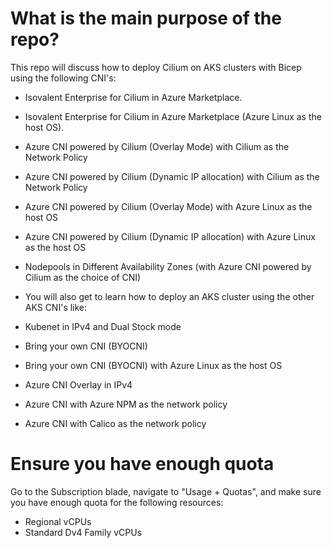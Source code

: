 # What is the main purpose of the repo?
This repo will discuss how to deploy Cilium on AKS clusters with Bicep using the following CNI's:

* Isovalent Enterprise for Cilium in Azure Marketplace.
* Isovalent Enterprise for Cilium in Azure Marketplace (Azure Linux as the host OS).
* Azure CNI powered by Cilium (Overlay Mode) with Cilium as the Network Policy
* Azure CNI powered by Cilium (Dynamic IP allocation) with Cilium as the Network Policy
* Azure CNI powered by Cilium (Overlay Mode) with Azure Linux as the host OS
* Azure CNI powered by Cilium (Dynamic IP allocation) with Azure Linux as the host OS
* Nodepools in Different Availability Zones (with Azure CNI powered by Cilium as the choice of CNI)
* You will also get to learn how to deploy an AKS cluster using the other AKS CNI's like:

* Kubenet in IPv4 and Dual Stock mode
* Bring your own CNI (BYOCNI)
* Bring your own CNI (BYOCNI) with Azure Linux as the host OS
* Azure CNI Overlay in IPv4
* Azure CNI with Azure NPM as the network policy
* Azure CNI with Calico as the network policy

# Ensure you have enough quota
Go to the Subscription blade, navigate to "Usage + Quotas", and make sure you have enough quota for the following resources:

* Regional vCPUs
* Standard Dv4 Family vCPUs